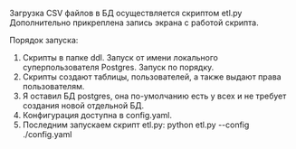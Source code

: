 Загрузка CSV файлов в БД осуществляется скриптом etl.py
Дополнительно прикреплена запись экрана с работой скрипта.

Порядок запуска:
1. Скрипты в папке ddl. Запуск от имени локального суперпользователя Postgres. Запуск по порядку.
2. Скрипты создают таблицы, пользователей, а также выдают права пользователям.
3. Я оставил БД postgres, она по-умолчанию есть у всех и не требует создания новой отдельной БД.
4. Конфигурация доступна в config.yaml.
5. Последним запускаем скрипт etl.py: python etl.py --config ./config.yaml

